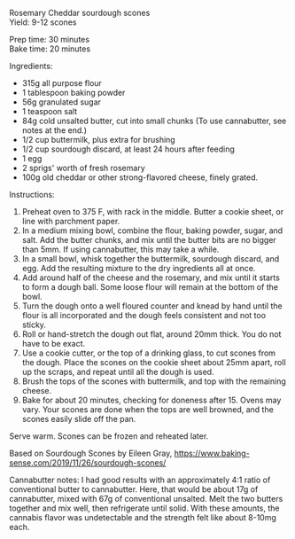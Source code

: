 Rosemary Cheddar sourdough scones  
Yield: 9-12 scones 

Prep time: 30 minutes  
Bake time: 20 minutes

Ingredients:

- 315g all purpose flour
- 1 tablespoon baking powder
- 56g granulated sugar 
- 1 teaspoon salt
- 84g cold unsalted butter, cut into small chunks (To use cannabutter, see notes at the end.)
- 1/2 cup buttermilk, plus extra for brushing 
- 1/2 cup sourdough discard, at least 24 hours after feeding 
- 1 egg
- 2 sprigs' worth of fresh rosemary
- 100g old cheddar or other strong-flavored cheese, finely grated.

Instructions: 

1. Preheat oven to 375 F, with rack in the middle. Butter a cookie sheet, or line with parchment paper. 
2. In a medium mixing bowl, combine the flour, baking powder, sugar, and salt. Add the butter chunks, and mix until the butter bits are no bigger than 5mm. If using cannabutter, this may take a while. 
3. In a small bowl, whisk together the buttermilk, sourdough discard, and egg. Add the resulting mixture to the dry ingredients all at once. 
4. Add around half of the cheese and the rosemary, and mix until it starts to form a dough ball. Some loose flour will remain at the bottom of the bowl. 
5. Turn the dough onto a well floured counter and knead by hand until the flour is all incorporated and the dough feels consistent and not too sticky. 
6. Roll or hand-stretch the dough out flat, around 20mm thick. You do not have to be exact. 
7. Use a cookie cutter, or the top of a drinking glass, to cut scones from the dough. Place the scones on the cookie sheet about 25mm apart, roll up the scraps, and repeat until all the dough is used. 
8. Brush the tops of the scones with buttermilk, and top with the remaining cheese.
9. Bake for about 20 minutes, checking for doneness after 15. Ovens may vary. Your scones are done when the tops are well browned, and the scones easily slide off the pan. 

Serve warm. Scones can be frozen and reheated later.

Based on Sourdough Scones by Eileen Gray, https://www.baking-sense.com/2019/11/26/sourdough-scones/

Cannabutter notes: I had good results with an approximately 4:1 ratio of conventional butter to cannabutter. Here, that would be about 17g of cannabutter, mixed with 67g of conventional unsalted. Melt the two butters together and mix well, then refrigerate until solid. With these amounts, the cannabis flavor was undetectable and the strength felt like about 8-10mg each.

